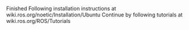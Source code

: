 Finished Following installation instructions at wiki.ros.org/noetic/Installation/Ubuntu
Continue by following tutorials at wiki.ros.org/ROS/Tutorials
